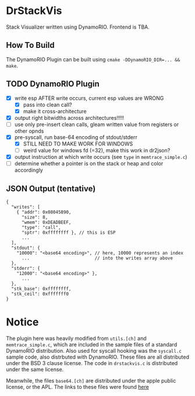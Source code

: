 DrStackVis
==========

Stack Visualizer written using DynamoRIO. Frontend is TBA.

## How To Build
The DynamoRIO Plugin can be built using `cmake -DDynamoRIO_DIR=... && make`.

## TODO DynamoRIO Plugin
* [x] write esp AFTER write occurs, current esp values are WRONG
  * [x] pass into clean call?
  * [x] make it cross-architecture
* [x] output right bitwidths across architectures!!!!!
* [ ] use only pre-insert clean calls, gleam written value from registers or other opnds
* [x] pre-syscall, run base-64 encoding of stdout/stderr
  * [x] STILL NEED TO MAKE WORK FOR WINDOWS
  * [ ] weird value for windows fd (=32), make this work in dr2json?
* [x] output instruction at which write occurs (see `type` in `memtrace_simple.c`)
* [ ] determine whether a pointer is on the stack or heap and color accordingly

## JSON Output (tentative)

```
{
  "writes": [
    { "addr": 0x08045890,
      "size": 8,
      "wmem": 0xDEADBEEF,
      "type": "call",
      "sptr": 0xffffffff }, // this is ESP
      ...
  ],
  "stdout": {
    "10000": "<base64 encoding>", // here, 10000 represents an index
      ...                         // into the writes array above
  },
  "stderr": {
    "12000": "<base64 encoding>" },
      ...
  },
  "stk_base": 0xffffffff,
  "stk_ceil": 0xfffffff0
}
```

# Notice
The plugin here was heavily modified from `utils.[ch]` and `memtrace_simple.c`,
which are included in the sample files of a standard DynamoRIO distribution.
Also used for syscall hooking was the `syscall.c` sample code, also distrbuted
with DynamoRIO. These files are all distributed under the BSD 3 clause license.
The code in `drstackvis.c` is distributed under the same license.

Meanwhile, the files `base64.[ch]` are distributed under the apple public license,
or the APL. The links to these files were found
[here](http://opensource.apple.com//source/QuickTimeStreamingServer/QuickTimeStreamingServer-452/CommonUtilitiesLib/base64.c)
